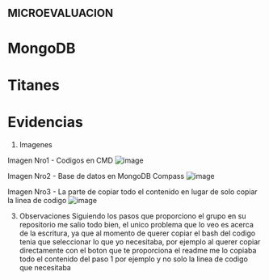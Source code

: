 ## MICROEVALUACION
  # MongoDB
  # Titanes

# Evidencias
1. Imagenes

Imagen Nro1 - Codigos en CMD
![image](https://github.com/user-attachments/assets/754028ee-11d7-474b-9202-cc9d98b753f9)

Imagen Nro2 - Base de datos en MongoDB Compass
![image](https://github.com/user-attachments/assets/ee7555af-5ccf-45ee-8a04-32688a51acbe)

Imagen Nro3 - La parte de copiar todo el contenido en lugar de solo copiar la linea de codigo
![image](https://github.com/user-attachments/assets/4ed507b5-7832-4f29-b4fb-eddd11a71c97)

3. Observaciones
Siguiendo los pasos que proporciono el grupo en su repositorio me salio todo bien, el unico problema que lo veo es acerca de la escritura, ya que al momento de querer copiar el bash del codigo tenia que seleccionar lo que yo necesitaba, por ejemplo al querer copiar directamente con el boton que te proporciona el readme me lo copiaba todo el contenido del paso 1 por ejemplo y no solo la linea de codigo que necesitaba
